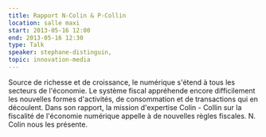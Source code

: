 ```yaml
---
title: Rapport N-Colin & P-Collin
location: salle maxi
start: 2013-05-16 12:00
end: 2013-05-16 12:30
type: Talk
speaker: stephane-distinguin,
topic: innovation-media
---
```


Source de richesse et de croissance, le numérique s'étend à tous les secteurs de l'économie. Le système fiscal appréhende encore difficilement les nouvelles formes d'activités, de consommation et de transactions qui en découlent. Dans son rapport, la mission d'expertise Colin - Collin sur la fiscalité de l'économie numérique appelle à de nouvelles règles fiscales. N. Colin nous les présente.
